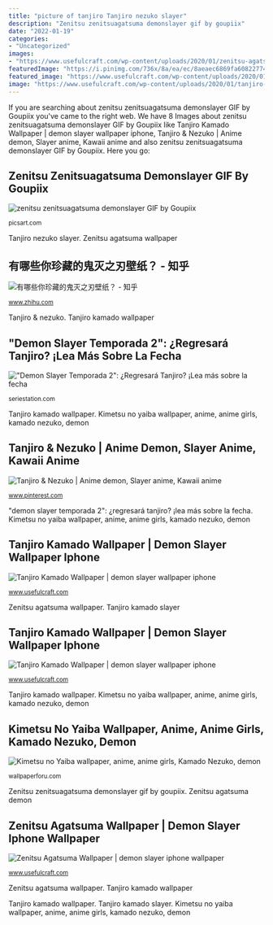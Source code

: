 ```yaml
---
title: "picture of tanjiro Tanjiro nezuko slayer"
description: "Zenitsu zenitsuagatsuma demonslayer gif by goupiix"
date: "2022-01-19"
categories:
- "Uncategorized"
images:
- "https://www.usefulcraft.com/wp-content/uploads/2020/01/zenitsu-agatsuma-wallpaper-6.jpg"
featuredImage: "https://i.pinimg.com/736x/8a/ea/ec/8aeaec6869fa60822774a67290cfc2c9.jpg"
featured_image: "https://www.usefulcraft.com/wp-content/uploads/2020/01/tanjiro-kamado-wallpaper-77-scaled.jpg"
image: "https://www.usefulcraft.com/wp-content/uploads/2020/01/tanjiro-kamado-wallpaper-77-scaled.jpg"
---
```


If you are searching about zenitsu zenitsuagatsuma demonslayer GIF by Goupiix you've came to the right web. We have 8 Images about zenitsu zenitsuagatsuma demonslayer GIF by Goupiix like Tanjiro Kamado Wallpaper | demon slayer wallpaper iphone, Tanjiro &amp; Nezuko | Anime demon, Slayer anime, Kawaii anime and also zenitsu zenitsuagatsuma demonslayer GIF by Goupiix. Here you go:

## Zenitsu Zenitsuagatsuma Demonslayer GIF By Goupiix

![zenitsu zenitsuagatsuma demonslayer GIF by Goupiix](https://cdn130.picsart.com/309307045156201.gif?to=min&amp;r=1024 "Tanjiro kamado slayer")

<small>picsart.com</small>

Tanjiro nezuko slayer. Zenitsu agatsuma wallpaper

## 有哪些你珍藏的鬼灭之刃壁纸？ - 知乎

![有哪些你珍藏的鬼灭之刃壁纸？ - 知乎](https://pic1.zhimg.com/v2-eff46c20e3374ee902bbefaffa11a572_r.jpg?source=1940ef5c "Tanjiro nezuko slayer")

<small>www.zhihu.com</small>

Tanjiro &amp; nezuko. Tanjiro kamado wallpaper

## &quot;Demon Slayer Temporada 2&quot;: ¿Regresará Tanjiro? ¡Lea Más Sobre La Fecha

![&quot;Demon Slayer Temporada 2&quot;: ¿Regresará Tanjiro? ¡Lea más sobre la fecha](https://seriestation.com/wp-content/uploads/Demon-Slayer-Season-2-¿Regresara-Tanjiro-¡Lea-mas-sobre-la-367x512.jpg "Zenitsu agatsuma demon")

<small>seriestation.com</small>

Tanjiro kamado wallpaper. Kimetsu no yaiba wallpaper, anime, anime girls, kamado nezuko, demon

## Tanjiro &amp; Nezuko | Anime Demon, Slayer Anime, Kawaii Anime

![Tanjiro &amp; Nezuko | Anime demon, Slayer anime, Kawaii anime](https://i.pinimg.com/736x/8a/ea/ec/8aeaec6869fa60822774a67290cfc2c9.jpg "Kimetsu no yaiba wallpaper, anime, anime girls, kamado nezuko, demon")

<small>www.pinterest.com</small>

&quot;demon slayer temporada 2&quot;: ¿regresará tanjiro? ¡lea más sobre la fecha. Kimetsu no yaiba wallpaper, anime, anime girls, kamado nezuko, demon

## Tanjiro Kamado Wallpaper | Demon Slayer Wallpaper Iphone

![Tanjiro Kamado Wallpaper | demon slayer wallpaper iphone](https://www.usefulcraft.com/wp-content/uploads/2020/01/tanjiro-kamado-wallpaper-36.jpg "Tanjiro kamado slayer")

<small>www.usefulcraft.com</small>

Zenitsu agatsuma wallpaper. Tanjiro kamado slayer

## Tanjiro Kamado Wallpaper | Demon Slayer Wallpaper Iphone

![Tanjiro Kamado Wallpaper | demon slayer wallpaper iphone](https://www.usefulcraft.com/wp-content/uploads/2020/01/tanjiro-kamado-wallpaper-77-scaled.jpg "Zenitsu agatsuma wallpaper")

<small>www.usefulcraft.com</small>

Tanjiro kamado wallpaper. Kimetsu no yaiba wallpaper, anime, anime girls, kamado nezuko, demon

## Kimetsu No Yaiba Wallpaper, Anime, Anime Girls, Kamado Nezuko, Demon

![Kimetsu no Yaiba wallpaper, anime, anime girls, Kamado Nezuko, demon](https://wallpaperforu.com/wp-content/uploads/2020/08/kimetsu-no-yaiba-wallpaper-200831140445212048x1152.jpg "&quot;demon slayer temporada 2&quot;: ¿regresará tanjiro? ¡lea más sobre la fecha")

<small>wallpaperforu.com</small>

Zenitsu zenitsuagatsuma demonslayer gif by goupiix. Zenitsu agatsuma demon

## Zenitsu Agatsuma Wallpaper | Demon Slayer Iphone Wallpaper

![Zenitsu Agatsuma Wallpaper | demon slayer iphone wallpaper](https://www.usefulcraft.com/wp-content/uploads/2020/01/zenitsu-agatsuma-wallpaper-6.jpg "Tanjiro nezuko slayer")

<small>www.usefulcraft.com</small>

Zenitsu agatsuma wallpaper. Tanjiro kamado wallpaper

Tanjiro kamado wallpaper. Tanjiro kamado slayer. Kimetsu no yaiba wallpaper, anime, anime girls, kamado nezuko, demon
